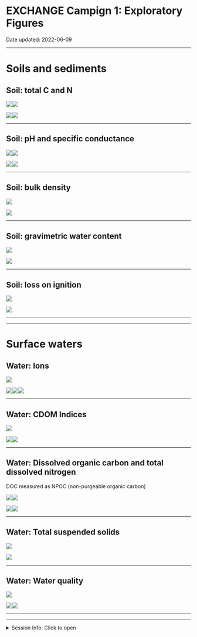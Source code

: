 EXCHANGE Campign 1: Exploratory Figures
================

Date updated: 2022-06-09

------------------------------------------------------------------------

# Soils and sediments

## Soil: total C and N

![](EC1_exploratory_graphs_files/figure-gfm/tctn_jitter-1.png)<!-- -->![](EC1_exploratory_graphs_files/figure-gfm/tctn_jitter-2.png)<!-- -->

![](EC1_exploratory_graphs_files/figure-gfm/tctn_map-1.png)<!-- -->![](EC1_exploratory_graphs_files/figure-gfm/tctn_map-2.png)<!-- -->

------------------------------------------------------------------------

## Soil: pH and specific conductance

![](EC1_exploratory_graphs_files/figure-gfm/pH_jitter-1.png)<!-- -->![](EC1_exploratory_graphs_files/figure-gfm/pH_jitter-2.png)<!-- -->

![](EC1_exploratory_graphs_files/figure-gfm/pH_map-1.png)<!-- -->![](EC1_exploratory_graphs_files/figure-gfm/pH_map-2.png)<!-- -->

------------------------------------------------------------------------

## Soil: bulk density

![](EC1_exploratory_graphs_files/figure-gfm/bd_jitter-1.png)<!-- -->

![](EC1_exploratory_graphs_files/figure-gfm/bd_map-1.png)<!-- -->

------------------------------------------------------------------------

## Soil: gravimetric water content

![](EC1_exploratory_graphs_files/figure-gfm/gwc_jitter-1.png)<!-- -->

![](EC1_exploratory_graphs_files/figure-gfm/gwc_map-1.png)<!-- -->

------------------------------------------------------------------------

## Soil: loss on ignition

![](EC1_exploratory_graphs_files/figure-gfm/loi_jitter-1.png)<!-- -->

![](EC1_exploratory_graphs_files/figure-gfm/loi_map-1.png)<!-- -->

------------------------------------------------------------------------

------------------------------------------------------------------------

# Surface waters

## Water: Ions

![](EC1_exploratory_graphs_files/figure-gfm/ions_jitter-1.png)<!-- -->

![](EC1_exploratory_graphs_files/figure-gfm/ions_maps-1.png)<!-- -->![](EC1_exploratory_graphs_files/figure-gfm/ions_maps-2.png)<!-- -->![](EC1_exploratory_graphs_files/figure-gfm/ions_maps-3.png)<!-- -->

------------------------------------------------------------------------

## Water: CDOM Indices

![](EC1_exploratory_graphs_files/figure-gfm/cdom_jitter-1.png)<!-- -->

![](EC1_exploratory_graphs_files/figure-gfm/cdom_maps-1.png)<!-- -->![](EC1_exploratory_graphs_files/figure-gfm/cdom_maps-2.png)<!-- -->

------------------------------------------------------------------------

## Water: Dissolved organic carbon and total dissolved nitrogen

DOC measured as NPOC (non-purgeable organic carbon)

![](EC1_exploratory_graphs_files/figure-gfm/npoc_tdn_jitter-1.png)<!-- -->![](EC1_exploratory_graphs_files/figure-gfm/npoc_tdn_jitter-2.png)<!-- -->

![](EC1_exploratory_graphs_files/figure-gfm/npoc_tdn_map-1.png)<!-- -->![](EC1_exploratory_graphs_files/figure-gfm/npoc_tdn_map-2.png)<!-- -->

------------------------------------------------------------------------

## Water: Total suspended solids

![](EC1_exploratory_graphs_files/figure-gfm/tss_jitter-1.png)<!-- -->

![](EC1_exploratory_graphs_files/figure-gfm/tss_map-1.png)<!-- -->

------------------------------------------------------------------------

## Water: Water quality

![](EC1_exploratory_graphs_files/figure-gfm/waterquality_jitter-1.png)<!-- -->

![](EC1_exploratory_graphs_files/figure-gfm/waterquality_map-1.png)<!-- -->![](EC1_exploratory_graphs_files/figure-gfm/waterquality_map-2.png)<!-- -->

------------------------------------------------------------------------

------------------------------------------------------------------------

<details>
<summary>
Session Info: Click to open
</summary>

Date run: 2022-06-09

    #> R version 4.1.1 (2021-08-10)
    #> Platform: x86_64-apple-darwin17.0 (64-bit)
    #> Running under: macOS Catalina 10.15.7
    #> 
    #> Matrix products: default
    #> BLAS:   /Library/Frameworks/R.framework/Versions/4.1/Resources/lib/libRblas.0.dylib
    #> LAPACK: /Library/Frameworks/R.framework/Versions/4.1/Resources/lib/libRlapack.dylib
    #> 
    #> locale:
    #> [1] en_US.UTF-8/en_US.UTF-8/en_US.UTF-8/C/en_US.UTF-8/en_US.UTF-8
    #> 
    #> attached base packages:
    #> [1] stats     graphics  grDevices utils     datasets  methods   base     
    #> 
    #> other attached packages:
    #>  [1] ggthemes_4.2.4      googlesheets4_1.0.0 janitor_2.1.0      
    #>  [4] sf_1.0-7            cowplot_1.1.1       pacman_0.5.1       
    #>  [7] forcats_0.5.1       stringr_1.4.0       dplyr_1.0.9        
    #> [10] purrr_0.3.4         readr_2.1.2         tidyr_1.2.0        
    #> [13] tibble_3.1.5        ggplot2_3.3.6       tidyverse_1.3.1    
    #> 
    #> loaded via a namespace (and not attached):
    #>  [1] fs_1.5.2               lubridate_1.8.0        httr_1.4.2            
    #>  [4] tools_4.1.1            backports_1.2.1        utf8_1.2.2            
    #>  [7] R6_2.5.1               KernSmooth_2.23-20     DBI_1.1.1             
    #> [10] colorspace_2.0-2       withr_2.5.0            tidyselect_1.1.1      
    #> [13] gridExtra_2.3          curl_4.3.2             compiler_4.1.1        
    #> [16] cli_3.3.0              rvest_1.0.1            xml2_1.3.2            
    #> [19] officer_0.4.1          labeling_0.4.2         scales_1.1.1          
    #> [22] classInt_0.4-3         proxy_0.4-26           askpass_1.1           
    #> [25] rappdirs_0.3.3         systemfonts_1.0.4      digest_0.6.27         
    #> [28] rmarkdown_2.14         pkgconfig_2.0.3        htmltools_0.5.2       
    #> [31] dbplyr_2.1.1           fastmap_1.1.0          highr_0.9             
    #> [34] rvg_0.2.5              rlang_1.0.2            readxl_1.4.0          
    #> [37] rstudioapi_0.13        generics_0.1.0         farver_2.1.0          
    #> [40] jsonlite_1.7.2         zip_2.2.0              grattantheme_0.9.1.900
    #> [43] magrittr_2.0.3         s2_1.0.7               patchwork_1.1.1       
    #> [46] Rcpp_1.0.8             munsell_0.5.0          fansi_0.5.0           
    #> [49] gdtools_0.2.4          clipr_0.7.1            lifecycle_1.0.1       
    #> [52] stringi_1.7.6          yaml_2.2.1             snakecase_0.11.0      
    #> [55] grid_4.1.1             ggrepel_0.9.1          crayon_1.4.1          
    #> [58] haven_2.4.3            hms_1.1.0              knitr_1.39            
    #> [61] pillar_1.6.2           uuid_0.1-4             wk_0.6.0              
    #> [64] reprex_2.0.1           glue_1.6.2             evaluate_0.15         
    #> [67] modelr_0.1.8           vctrs_0.4.1            tzdb_0.1.2            
    #> [70] cellranger_1.1.0       gtable_0.3.0           openssl_1.4.4         
    #> [73] assertthat_0.2.1       xfun_0.31              openxlsx_4.2.5        
    #> [76] broom_0.8.0            e1071_1.7-8            class_7.3-19          
    #> [79] googledrive_2.0.0      viridisLite_0.4.0      gargle_1.2.0          
    #> [82] units_0.7-2            ellipsis_0.3.2
